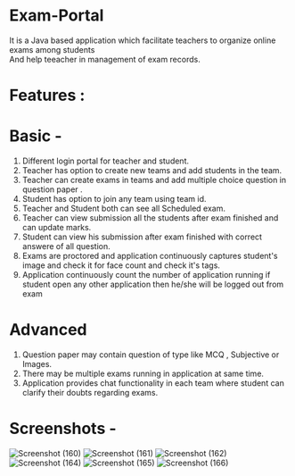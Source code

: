 # Exam-Portal
It is a Java based application which facilitate teachers to organize online exams among students <br> And help teeacher in management of exam records.<br>

# Features :
# Basic -
1. Different login portal for teacher and student.<br>
2. Teacher has option to create new teams and add students in the team. <br>
3. Teacher can create exams in teams and add multiple choice question in question paper . <br>
4. Student has option to join any team using team id. <br>
5. Teacher and Student both can see all Scheduled exam. <br>
6. Teacher can view submission all the students after exam finished and can update marks. <br>
7. Student can view his submission after exam finished with correct answere of all question. <br>
8. Exams are proctored and application continuously captures student's image and check it for face count and check it's tags. <br>
9. Application continuously count the number of application running if student open any other application then he/she will be logged out from exam <br>

# Advanced
1. Question paper may contain question of type like MCQ , Subjective or Images.<br>
2. There may be multiple exams running in application at same time.<br>
3. Application provides chat functionality in each team where student can clarify their doubts regarding exams.<br>

# Screenshots -
![Screenshot (160)](https://user-images.githubusercontent.com/68137797/147472537-f9dd753c-3e67-41d9-a27d-5b59322a76d9.png)
![Screenshot (161)](https://user-images.githubusercontent.com/68137797/147472552-253452db-e448-49a6-b08a-64268ae4dd62.png)
![Screenshot (162)](https://user-images.githubusercontent.com/68137797/147472567-6ef2089e-bb90-4124-b0c9-a0968c88314f.png)
![Screenshot (164)](https://user-images.githubusercontent.com/68137797/147472581-70c93b9a-ffec-40c2-8031-fbe8a6e07bea.png)
![Screenshot (165)](https://user-images.githubusercontent.com/68137797/147472687-6903e73e-c982-4807-82e6-dafbb28d8fa7.png)
![Screenshot (166)](https://user-images.githubusercontent.com/68137797/147472723-f2903716-e892-4cc5-bd77-85b41c9025c8.png)
